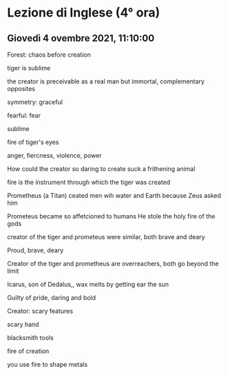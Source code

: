 #  Lezione di Inglese (4° ora)
## Giovedì 4 ovembre 2021, 11:10:00


Forest: chaos before creation


tiger is sublime

the creator is preceivable as a real man but immortal, complementary opposites



symmetry: graceful

fearful: fear

sublime

fire of tiger's eyes

anger, fiercness, violence, power

How could the creator so daring to create suck a frithening animal

fire is the instrument through which the tiger was created


Prometheus (a Titan) ceated men wih water and Earth because Zeus asked him

Prometeus became so affetcioned to humans
He stole the holy fire of the gods


creator of the tiger and prometeus were similar, both brave and deary

Proud, brave, deary



Creator of the tiger and prometheus are overreachers, both go beyond the limit



Icarus, son of Dedalus,, wax melts by getting ear the sun


Guilty of pride, daring and bold


Creator: scary features

scary hand

blacksmith tools

fire of creation


you use fire to  shape metals
<!--stackedit_data:
eyJoaXN0b3J5IjpbLTI3NzY1NjM3MywyMTEyODQ2MjMyLDE3MD
A0Nzc3OSwtMTc3MjI4Mjk0NCwtMTk0NDc5MDY2NV19
-->